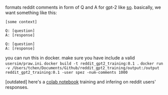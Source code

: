 formats reddit comments in form of Q and A for gpt-2 like [so](https://openai.com/blog/better-language-models/#task1).
basically, we want something like this:

```
[some context]

Q: [question]
A: [response]

Q: [question]
A: [response]
```

you can run this in docker. make sure you have include a valid `usersim/praw.ini`.
`docker build -t reddit_gpt2_training:0.1 .`
`docker run -v /Users/tchen/Documents/Github/reddit_gpt2_training/output:/output reddit_gpt2_training:0.1 -user spez -num-comments 1000`

[outdated] here's a [colab notebook](https://colab.research.google.com/drive/1Kux-ZetSsfxdUhlLoCvmSAZy1WReLFRg) training and infering on reddit users' responses.
